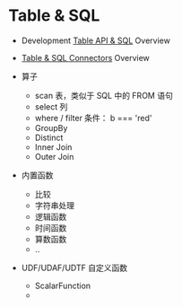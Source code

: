 # Table & SQL



- Development [Table API & SQL](https://ci.apache.org/projects/flink/flink-docs-stable/dev/table/) Overview
- [Table & SQL Connectors](https://ci.apache.org/projects/flink/flink-docs-stable/dev/table/connectors/) Overview



- 算子
  - scan 表，类似于 SQL 中的 FROM 语句
  - select 列
  - where / filter 条件： b === 'red'
  - GroupBy
  - Distinct
  - Inner Join
  - Outer Join
- 内置函数
  - 比较
  - 字符串处理
  - 逻辑函数
  - 时间函数
  - 算数函数
  - ..
- UDF/UDAF/UDTF 自定义函数
  - ScalarFunction
  - 